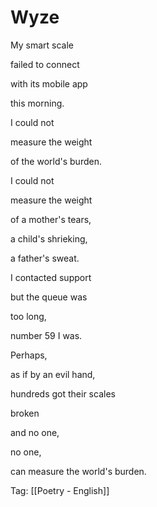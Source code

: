 # Wyze

My smart scale

failed to connect

with its mobile app

this morning.

I could not

measure the weight

of the world's burden.

I could not

measure the weight

of a mother's tears,

a child's shrieking,

a father's sweat.

I contacted support

but the queue was

too long,

number 59 I was.

Perhaps,

as if by an evil hand,

hundreds got their scales

broken

and no one,

no one,

can measure the world's burden.

Tag: [[Poetry - English]]


